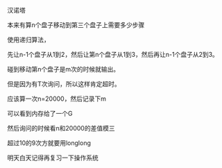 汉诺塔 

本来有算n个盘子移动到第三个盘子上需要多少步骤

使用递归算法，

先让n-1个盘子从1到2，然后让第n个盘子从1到3，然后再让n-1个盘子从2到3。

碰到移动第n个盘子是m次的时候就输出。

但是因为有T次询问，所以这样肯定超时。

应该算一次n=20000，然后记录下m

可以看到内存给了一个G

然后询问的时候看n和20000的差值模三



超过10的9次方就要用longlong



明天白天记得再复习一下操作系统